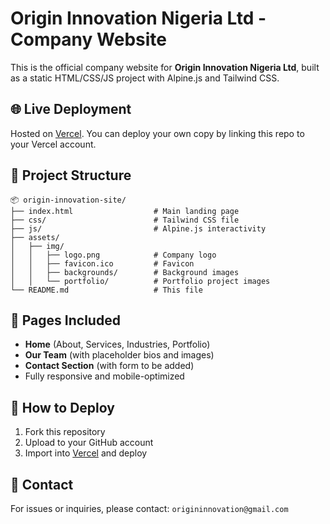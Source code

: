
# Origin Innovation Nigeria Ltd - Company Website

This is the official company website for **Origin Innovation Nigeria Ltd**, built as a static HTML/CSS/JS project with Alpine.js and Tailwind CSS.

## 🌐 Live Deployment

Hosted on [Vercel](https://vercel.com). You can deploy your own copy by linking this repo to your Vercel account.

## 📁 Project Structure

```
📦 origin-innovation-site/
├── index.html                  # Main landing page
├── css/                        # Tailwind CSS file
├── js/                         # Alpine.js interactivity
├── assets/
│   ├── img/
│   │   ├── logo.png            # Company logo
│   │   ├── favicon.ico         # Favicon
│   │   ├── backgrounds/        # Background images
│   │   └── portfolio/          # Portfolio project images
└── README.md                   # This file
```

## 📌 Pages Included

- **Home** (About, Services, Industries, Portfolio)
- **Our Team** (with placeholder bios and images)
- **Contact Section** (with form to be added)
- Fully responsive and mobile-optimized

## 🚀 How to Deploy

1. Fork this repository
2. Upload to your GitHub account
3. Import into [Vercel](https://vercel.com/import) and deploy

## 📧 Contact

For issues or inquiries, please contact: `origininnovation@gmail.com`
